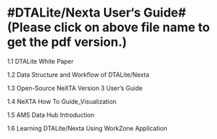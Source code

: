 #DTALite/Nexta User‘s Guide#
(Please click on above file name to get the pdf version.)
===========================
1.1 DTALite White Paper

1.2 Data Structure and Workflow of DTALite/Nexta

1.3 Open-Source NeXTA Version 3 User’s Guide

1.4 NeXTA How To Guide_Visualization

1.5 AMS Data Hub Introduction

1.6 Learning DTALite/Nexta Using WorkZone Application
